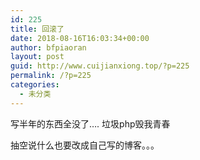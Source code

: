 ```yaml
---
id: 225
title: 回滚了
date: 2018-08-16T16:03:34+00:00
author: bfpiaoran
layout: post
guid: http://www.cuijianxiong.top/?p=225
permalink: /?p=225
categories:
  - 未分类
---
```

写半年的东西全没了&#8230;. 垃圾php毁我青春

抽空说什么也要改成自己写的博客。。。